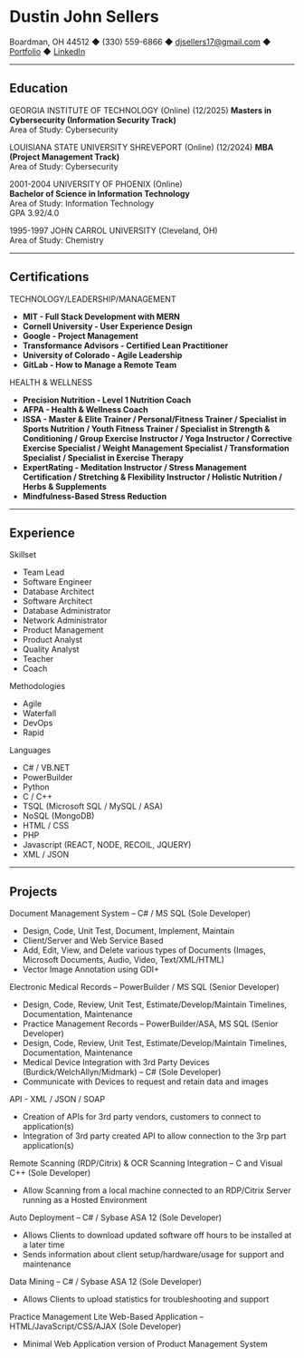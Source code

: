 # Dustin John Sellers
Boardman, OH 44512 ◆ (330) 559-6866 ◆ <djsellers17@gmail.com> ◆ [Portfolio](https://slumpbuster.github.io/) ◆ [LinkedIn](https://www.linkedin.com/in/dustinsellers/)

--------

## Education
GEORGIA INSTITUTE OF TECHNOLOGY (Online)  (12/2025)
**Masters in Cybersecurity (Information Security Track)**  
Area of Study: Cybersecurity

LOUISIANA STATE UNIVERSITY SHREVEPORT (Online)  (12/2024)
**MBA (Project Management Track)**  
Area of Study: Cybersecurity

2001-2004
UNIVERSITY OF PHOENIX (Online)  
**Bachelor of Science in Information Technology**  
Area of Study: Information Technology  
GPA 3.92/4.0

1995-1997
JOHN CARROL UNIVERSITY (Cleveland, OH)  
Area of Study: Chemistry

---------

## Certifications
TECHNOLOGY/LEADERSHIP/MANAGEMENT
- **MIT - Full Stack Development with MERN**
- **Cornell University - User Experience Design**
- **Google - Project Management**
- **Transformance Advisors - Certified Lean Practitioner**
- **University of Colorado - Agile Leadership**
- **GitLab - How to Manage a Remote Team**

HEALTH & WELLNESS
- **Precision Nutrition - Level 1 Nutrition Coach**
- **AFPA - Health & Wellness Coach**
- **ISSA - Master & Elite Trainer / Personal/Fitness Trainer / Specialist in Sports Nutrition / Youth Fitness Trainer / Specialist in Strength & Conditioning / Group Exercise Instructor / Yoga Instructor / Corrective Exercise Specialist / Weight Management Specialist / Transformation Specialist / Specialist in Exercise Therapy**
- **ExpertRating - Meditation Instructor / Stress Management Certification / Stretching & Flexibility Instructor / Holistic Nutrition / Herbs & Supplements**
- **Mindfulness-Based Stress Reduction**

---------

## Experience
Skillset
- Team Lead
- Software Engineer
- Database Architect
- Software Architect
- Database Administrator
- Network Administrator
- Product Management
- Product Analyst
- Quality Analyst
- Teacher
- Coach

Methodologies
- Agile
- Waterfall
- DevOps
- Rapid

Languages
- C# / VB.NET
- PowerBuilder
- Python
- C / C++
- TSQL (Microsoft SQL / MySQL / ASA)
- NoSQL (MongoDB)
- HTML / CSS
- PHP
- Javascript (REACT, NODE, RECOIL, JQUERY)
- XML / JSON

---------

## Projects
Document Management System – C# / MS SQL (Sole Developer)
- Design, Code, Unit Test, Document, Implement, Maintain
- Client/Server and Web Service Based
- Add, Edit, View, and Delete various types of Documents (Images, Microsoft Documents, Audio, Video, Text/XML/HTML)
- Vector Image Annotation using GDI+

Electronic Medical Records – PowerBuilder / MS SQL (Senior Developer)
- Design, Code, Review, Unit Test, Estimate/Develop/Maintain Timelines, Documentation, Maintenance 
- Practice Management Records – PowerBuilder/ASA, MS SQL (Senior Developer) 
- Design, Code, Review, Unit Test, Estimate/Develop/Maintain Timelines, Documentation, Maintenance 
- Medical Device Integration with 3rd Party Devices (Burdick/WelchAllyn/Midmark) – C# (Sole Developer)
- Communicate with Devices to request and retain data and images

API - XML / JSON / SOAP
- Creation of APIs for 3rd party vendors, customers to connect to application(s)
- Integration of 3rd party created API to allow connection to the 3rp part application(s)

Remote Scanning (RDP/Citrix) & OCR Scanning Integration – C and Visual C++ (Sole Developer)
- Allow Scanning from a local machine connected to an RDP/Citrix Server running as a Hosted Environment

Auto Deployment – C# / Sybase ASA 12 (Sole Developer)
- Allows Clients to download updated software off hours to be installed at a later time
- Sends information about client setup/hardware/usage for support and maintenance

Data Mining – C# / Sybase ASA 12 (Sole Developer)
- Allows Clients to upload statistics for troubleshooting and support

Practice Management Lite Web-Based Application – HTML/JavaScript/CSS/AJAX (Sole Developer)
- Minimal Web Application version of Product Management System
